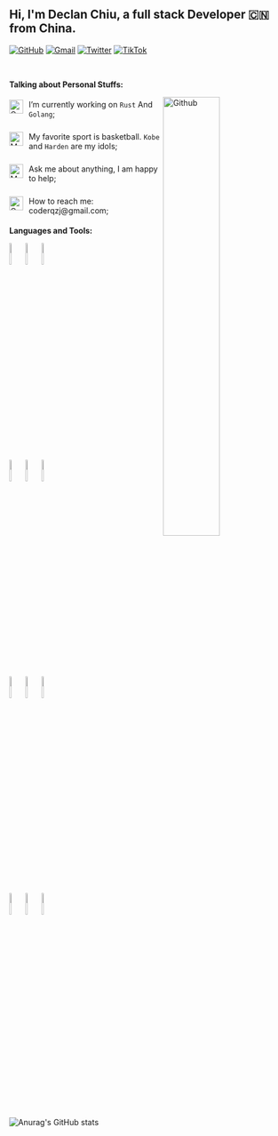  <!-- My title -->
## Hi, I'm Declan Chiu, a full stack Developer 🇨🇳 from China.

<!-- My Social Platform -->

[![GitHub](https://img.shields.io/badge/github-%23121011.svg?style=for-the-badge&logo=github&logoColor=white)](https://github.com/declanchiu)
[![Gmail](https://img.shields.io/badge/Gmail-D14836?style=for-the-badge&logo=gmail&logoColor=white)](mailto:murillo.coderqzj@gmail.com)
[![Twitter](https://img.shields.io/badge/Twitter-%231DA1F2.svg?style=for-the-badge&logo=Twitter&logoColor=white)](https://twitter.com/_CoderQ)
[![TikTok](https://img.shields.io/badge/TikTok-%23000000.svg?style=for-the-badge&logo=TikTok&logoColor=white)](https://www.douyin.com/user/self?modal_id=7092365036609457423)

&nbsp;

<!-- Talking about me -->
**Talking about Personal Stuffs:**

<!-- Any image aligned to the right. Beware the width -->
<img width="45%" align="right" alt="Github" src="https://user-images.githubusercontent.com/74038190/225813708-98b745f2-7d22-48cf-9150-083f1b00d6c9.gif" />

<p style="display: flex; padding: 5px 0">
  <img  style="margin-right: 10px" src="https://raw.githubusercontent.com/Tarikul-Islam-Anik/Animated-Fluent-Emojis/master/Emojis/Smilies/Cowboy%20Hat%20Face.png" alt="Cowboy Hat Face" width="25" height="25" />
  <span>I’m currently working on <code>Rust</code> And <code>Golang</code>;</span>
</p>
<p style="display: flex; padding: 5px 0">
  <img style="margin-right: 10px" src="https://raw.githubusercontent.com/Tarikul-Islam-Anik/Animated-Fluent-Emojis/master/Emojis/People%20with%20activities/Man%20Bouncing%20Ball%20Light%20Skin%20Tone.png" alt="Man Bouncing Ball Light Skin Tone" width="25" height="25" />
  <span>My favorite sport is basketball. <code>Kobe</code> and <code>Harden</code> are my idols;</span>
</p>
<p style="display: flex; padding: 5px 0">
  <img style="margin-right: 10px" src="https://raw.githubusercontent.com/Tarikul-Islam-Anik/Animated-Fluent-Emojis/master/Emojis/People%20with%20professions/Man%20Technologist%20Light%20Skin%20Tone.png" alt="Man Technologist Light Skin Tone" width="25" height="25" />
  <span>Ask me about anything, I am happy to help;</span>
</p>
<p style="display: flex; padding: 5px 0">
  <img style="margin-right: 10px" src="https://raw.githubusercontent.com/Tarikul-Islam-Anik/Animated-Fluent-Emojis/master/Emojis/Objects/Open%20Mailbox%20with%20Raised%20Flag.png" alt="Open Mailbox with Raised Flag" width="25" height="25" />
  <span>How to reach me: coderqzj@gmail.com;</span>
</p>

**Languages and Tools:**

<p style="width: 50%">
  <code><img width="10%" src="https://www.vectorlogo.zone/logos/java/java-ar21.svg"></code>
  <code><img width="10%" src="https://www.vectorlogo.zone/logos/kotlinlang/kotlinlang-ar21.svg"></code>
  <code><img width="10%" src="https://www.vectorlogo.zone/logos/android/android-ar21.svg"></code>
  <br />
  <code><img width="10%" src="https://www.vectorlogo.zone/logos/gradle/gradle-ar21.svg"></code>
  <code><img width="10%" src="https://www.vectorlogo.zone/logos/circleci/circleci-ar21.svg"></code>
  <code><img width="10%" src="https://www.vectorlogo.zone/logos/json/json-ar21.svg"></code>
  <br />
  <code><img width="10%" src="https://www.vectorlogo.zone/logos/mysql/mysql-ar21.svg"></code>
  <code><img width="10%" src="https://www.vectorlogo.zone/logos/sqlite/sqlite-ar21.svg"></code>
  <code><img width="10%" src="https://www.vectorlogo.zone/logos/firebase/firebase-ar21.svg"></code>
  <br />
  <code><img width="10%" src="https://www.vectorlogo.zone/logos/git-scm/git-scm-ar21.svg"></code>
  <code><img width="10%" src="https://www.vectorlogo.zone/logos/yaml/yaml-ar21.svg"></code>
  <code><img width="10%" src="https://www.vectorlogo.zone/logos/gnu_bash/gnu_bash-ar21.svg"></code>
</p>

 ![Anurag's GitHub stats](https://github-readme-stats.vercel.app/api?username=declanchiu&theme=aura&show_icons=true)
